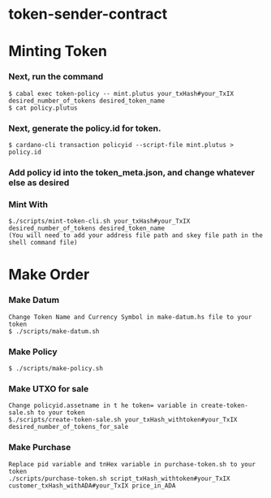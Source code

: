 # token-sender-contract

# Minting Token
### Next, run the command
	$ cabal exec token-policy -- mint.plutus your_txHash#your_TxIX desired_number_of_tokens desired_token_name
	$ cat policy.plutus  

### Next, generate the policy.id for token. 
	$ cardano-cli transaction policyid --script-file mint.plutus > policy.id

### Add policy id into the token_meta.json, and change whatever else as desired

### Mint With
    $./scripts/mint-token-cli.sh your_txHash#your_TxIX desired_number_of_tokens desired_token_name   
    (You will need to add your address file path and skey file path in the shell command file)

# Make Order

### Make Datum
	Change Token Name and Currency Symbol in make-datum.hs file to your token
	$ ./scripts/make-datum.sh

### Make Policy
	$ ./scripts/make-policy.sh

### Make UTXO for sale
	Change policyid.assetname in t he token= variable in create-token-sale.sh to your token
	$./scripts/create-token-sale.sh your_txHash_withtoken#your_TxIX desired_number_of_tokens_for_sale

### Make Purchase
	Replace pid variable and tnHex variable in purchase-token.sh to your token
	./scripts/purchase-token.sh script_txHash_withtoken#your_TxIX customer_txHash_withADA#your_TxIX price_in_ADA